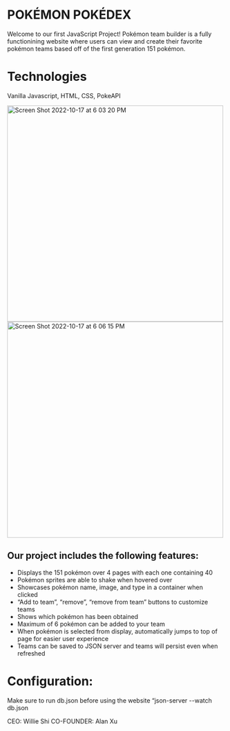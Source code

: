 # POKÉMON POKÉDEX
Welcome to our first JavaScript Project! Pokémon team builder is a fully functionining website where users can view and create their favorite pokémon teams based off of the first generation 151 pokémon. 

# Technologies
 Vanilla Javascript, HTML, CSS, PokeAPI

<img width="500" alt="Screen Shot 2022-10-17 at 6 03 20 PM" src="https://user-images.githubusercontent.com/104730743/196293854-a3635144-4c8e-4311-993a-3e05475ce817.png">

<img width="500" alt="Screen Shot 2022-10-17 at 6 06 15 PM" src="https://user-images.githubusercontent.com/104730743/196293919-c96dee3f-4a5b-4a0d-9044-6f369fe262d1.png">


## Our project includes the following features:
* Displays the 151 pokémon over 4 pages with each one containing 40
* Pokémon sprites are able to shake when hovered over
* Showcases pokémon name, image, and type in a container when clicked
* “Add to team”, “remove”, “remove from team” buttons to customize teams
* Shows which pokémon has been obtained
* Maximum of 6 pokémon can be added to your team
* When pokémon is selected from display, automatically jumps to top of page for easier user experience
* Teams can be saved to JSON server and teams will persist even when refreshed

# Configuration:
Make sure to run db.json before using the website
“json-server --watch db.json


CEO: Willie Shi
CO-FOUNDER: Alan Xu
